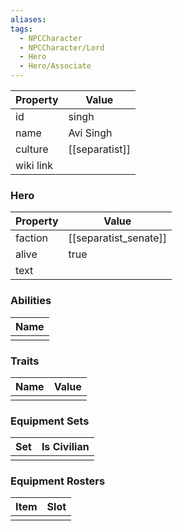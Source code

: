 ```yaml
---
aliases: 
tags:
  - NPCCharacter
  - NPCCharacter/Lord
  - Hero
  - Hero/Associate
---
```


| Property  | Value          |
| :-------- | -------------- |
| id        | singh          |
| name      | Avi Singh      |
| culture   | [[separatist]] |
| wiki link |                |
### Hero
| Property | Value                 |
| -------- | --------------------- |
| faction  | [[separatist_senate]] |
| alive    | true                  |
| text     |                       |

### Abilities
| Name |
| :--: |
|      |

### Traits
| Name | Value |
| ---- | ----- |
|      |       |

### Equipment Sets
| Set | Is Civilian |
| --- | ----------- |
|     |             |

### Equipment Rosters
| Item | Slot |
| ---- | ---- |
|      |      |
